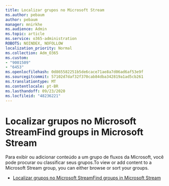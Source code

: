 ```yaml
---
title: Localizar grupos no Microsoft Stream
ms.author: pebaum
author: pebaum
manager: mnirkhe
ms.audience: Admin
ms.topic: article
ms.service: o365-administration
ROBOTS: NOINDEX, NOFOLLOW
localization_priority: Normal
ms.collection: Adm_O365
ms.custom:
- "9001509"
- "6453"
ms.openlocfilehash: 0d865582251b5de6cace71ae8a7d06ad6af53e9f
ms.sourcegitcommit: 57102d7daf32f370cab84dba342819a1ad5cb261
ms.translationtype: MT
ms.contentlocale: pt-BR
ms.lasthandoff: 09/23/2020
ms.locfileid: "48236221"
---
```

# <a name="find-groups-in-microsoft-stream"></a><span data-ttu-id="b0f35-102">Localizar grupos no Microsoft Stream</span><span class="sxs-lookup"><span data-stu-id="b0f35-102">Find groups in Microsoft Stream</span></span>

<span data-ttu-id="b0f35-103">Para exibir ou adicionar conteúdo a um grupo de fluxos da Microsoft, você pode procurar ou classificar seus grupos.</span><span class="sxs-lookup"><span data-stu-id="b0f35-103">To view or add content to a Microsoft Stream group, you can either browse or sort your groups.</span></span>  

- [<span data-ttu-id="b0f35-104">Localizar grupos no Microsoft Stream</span><span class="sxs-lookup"><span data-stu-id="b0f35-104">Find groups in Microsoft Stream</span></span>](https://docs.microsoft.com/stream/portal-browse-filter-groups)
